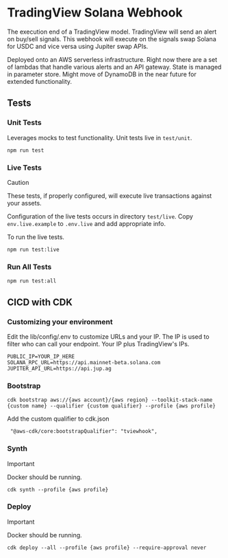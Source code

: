 # TradingView Solana Webhook

The execution end of a TradingView model. TradingView will send an alert on buy/sell signals. This webhook will execute on the signals swap Solana for USDC and vice versa using Jupiter swap APIs.

Deployed onto an AWS serverless infrastructure. Right now there are a set of lambdas that handle various alerts and an API gateway. State is managed in parameter store. Might move of DynamoDB in the near future for extended functionality.

## Tests

### Unit Tests

Leverages mocks to test functionality. Unit tests live in `test/unit`.

```
npm run test
```

### Live Tests

> [!CAUTION]
> These tests, if properly configured, will execute live transactions against your assets.

Configuration of the live tests occurs in directory `test/live`. Copy `env.live.example` to `.env.live` and add appropriate info.

To run the live tests.

```
npm run test:live
```

### Run All Tests

```
npm run test:all
```

## CICD with CDK

### Customizing your environment

Edit the lib/config/.env to customize URLs and your IP. The IP is used to filter who can call your endpoint. Your IP plus TradingView's IPs.

```
PUBLIC_IP=YOUR_IP_HERE
SOLANA_RPC_URL=https://api.mainnet-beta.solana.com
JUPITER_API_URL=https://api.jup.ag
```

### Bootstrap

```
cdk bootstrap aws://{aws account}/{aws region} --toolkit-stack-name {custom name} --qualifier {custom qualifier} --profile {aws profile}
```

Add the custom qualifier to cdk.json

```
 "@aws-cdk/core:bootstrapQualifier": "tviewhook",
```

### Synth

> [!IMPORTANT]
> Docker should be running.

```
cdk synth --profile {aws profile}
```

### Deploy

> [!IMPORTANT]
> Docker should be running.

```
cdk deploy --all --profile {aws profile} --require-approval never
```
